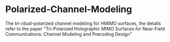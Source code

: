 # Polarized-Channel-Modeling
The tri-/dual-polarized channel modeling for HMIMO surfaces, the details refer to the paper "Tri-Polarized Holographic MIMO Surfaces for Near-Field Communications: Channel Modeling and Precoding Design"
